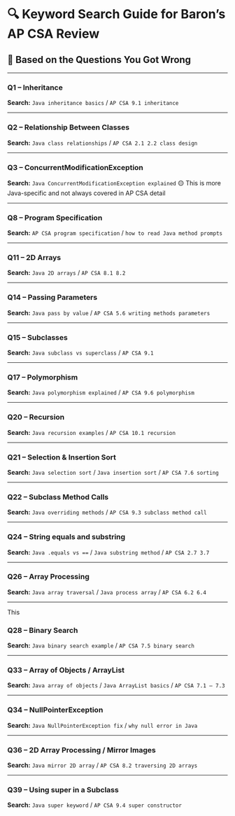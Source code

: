 # 🔍 Keyword Search Guide for Baron’s AP CSA Review

## 🧠 Based on the Questions You Got Wrong

---

### Q1 – Inheritance

**Search:** `Java inheritance basics` / `AP CSA 9.1 inheritance`

---

### Q2 – Relationship Between Classes

**Search:** `Java class relationships` / `AP CSA 2.1 2.2 class design`

---

### Q3 – ConcurrentModificationException

**Search:** `Java ConcurrentModificationException explained`
🟡 This is more Java-specific and not always covered in AP CSA detail

---

### Q8 – Program Specification

**Search:** `AP CSA program specification` / `how to read Java method prompts`

---

### Q11 – 2D Arrays

**Search:** `Java 2D arrays` / `AP CSA 8.1 8.2`

---

### Q14 – Passing Parameters

**Search:** `Java pass by value` / `AP CSA 5.6 writing methods parameters`

---

### Q15 – Subclasses

**Search:** `Java subclass vs superclass` / `AP CSA 9.1`

---

### Q17 – Polymorphism

**Search:** `Java polymorphism explained` / `AP CSA 9.6 polymorphism`

---

### Q20 – Recursion

**Search:** `Java recursion examples` / `AP CSA 10.1 recursion`

---

### Q21 – Selection & Insertion Sort

**Search:** `Java selection sort` / `Java insertion sort` / `AP CSA 7.6 sorting`

---

### Q22 – Subclass Method Calls

**Search:** `Java overriding methods` / `AP CSA 9.3 subclass method call`

---

### Q24 – String equals and substring

**Search:** `Java .equals vs ==` / `Java substring method` / `AP CSA 2.7 3.7`

---

### Q26 – Array Processing

**Search:** `Java array traversal` / `Java process array` / `AP CSA 6.2 6.4`

---

This

### Q28 – Binary Search

**Search:** `Java binary search example` / `AP CSA 7.5 binary search`

---

### Q33 – Array of Objects / ArrayList

**Search:** `Java array of objects` / `Java ArrayList basics` / `AP CSA 7.1 – 7.3`

---

### Q34 – NullPointerException

**Search:** `Java NullPointerException fix` / `why null error in Java`

---

### Q36 – 2D Array Processing / Mirror Images

**Search:** `Java mirror 2D array` / `AP CSA 8.2 traversing 2D arrays`

---

### Q39 – Using super in a Subclass

**Search:** `Java super keyword` / `AP CSA 9.4 super constructor`
